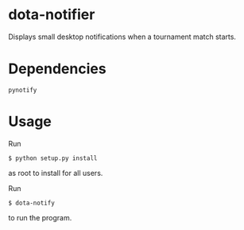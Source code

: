 dota-notifier
=============

Displays small desktop notifications when a tournament match starts.

Dependencies
============

    pynotify

Usage
=====

Run

    $ python setup.py install

as root to install for all users.

Run

    $ dota-notify

to run the program.
